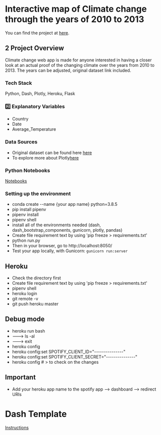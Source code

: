 # Interactive map of Climate change through the years of 2010 to 2013

You can find the project at [here](https://www.dj-helper.com/).

## 2️ Project Overview

Climate change web app is made for anyone interested in having a closer look at an actual proof of the changing climate over the years from 2010 to 2013. The years can be adjusted, original dataset link included.

### Tech Stack

Python, Dash, Plotly, Heroku, Flask

### 2️⃣ Explanatory Variables

- Country
- Date
- Average_Temperature

### Data Sources

- Original dataset can be found here [here](https://www.kaggle.com/berkeleyearth/climate-change-earth-surface-temperature-data)
- To explore more about Plotly[here](https://plotly.com/python/)

### Python Notebooks

[Notebooks](https://github.com/Edudeiko/climate_change/tree/master/notebooks)

### Setting up the environment

- conda create --name {your app name} python=3.8.5
- pip install pipenv
- pipenv install
- pipenv shell
- install all of the environments needed (dash, dash_bootstrap_components, gunicorn, plotly, pandas)
- Create file requirement text by using 'pip freeze > requirements.txt'
- python run.py
- Then in your browser, go to http://localhost:8050/
- Test your app locally, with Gunicorn: ``` gunicorn run:server ```


## Heroku

- Check the directory first
- Create file requirement text by using 'pip freeze > requirements.txt'
- pipenv shell
- heroku login
- git remote -v
- git push heroku master

## Debug mode

- heroku run bash
- ---> ls -al
- ---> exit
- heroku config
- heroku config:set SPOTIFY_CLIENT_ID="---------------"
- heroku config:set SPOTIFY_CLIENT_SECRET="---------------"
- heroku config # > to check on the changes

## Important

- Add your heroku app name to the spotify app --> dashboard --> redirect URIs


# Dash Template

[Instructions](https://lambdaschool.github.io/ds/unit2/dash-template/)
